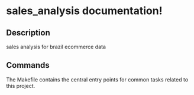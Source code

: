 # sales_analysis documentation!

## Description

sales analysis for brazil ecommerce data

## Commands

The Makefile contains the central entry points for common tasks related to this project.

